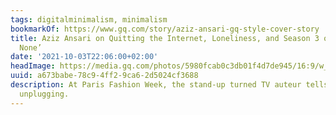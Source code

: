 ```yaml
---
tags: digitalminimalism, minimalism
bookmarkOf: https://www.gq.com/story/aziz-ansari-gq-style-cover-story
title: Aziz Ansari on Quitting the Internet, Loneliness, and Season 3 of ‘Master of
  None’
date: '2021-10-03T22:06:00+02:00'
headImage: https://media.gq.com/photos/5980fcab0c3db01f4d7de945/16:9/w_1280,c_limit/Aziz-Ansari-GQ-Style-1517-GQ-FEAA04-01.jpg
uuid: a673babe-78c9-4ff2-9ca6-2d5024cf3688
description: At Paris Fashion Week, the stand-up turned TV auteur tells us why he’s
  unplugging.
---
```

